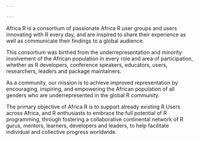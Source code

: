 ```yaml
---

---
```


Africa R is a consortium of passionate Africa R user groups and users innovating with R
every day, and are inspired to share their experience as well as communicate their findings
to a global audience.

This consortium was birthed from the underrepresentation and minority involvement of the
African population in every role and area of participation, whether as R developers, conference
speakers, educators, users, researchers, leaders and package maintainers.

As a community, our mission is to achieve improved representation by encouraging, inspiring,
and empowering the African population of all genders who are underrepresented in the global R
community.

The primary objective of Africa R is to support already existing R Users across Africa, and R
enthusiasts to embrace the full potential of R programming, through fostering a collaborative
continental network of R gurus, mentors, learners, developers and leaders, to help facilitate
individual and collective progress worldwide.
